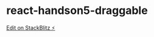 # react-handson5-draggable

[Edit on StackBlitz ⚡️](https://stackblitz.com/edit/react-handson5-draggable)
